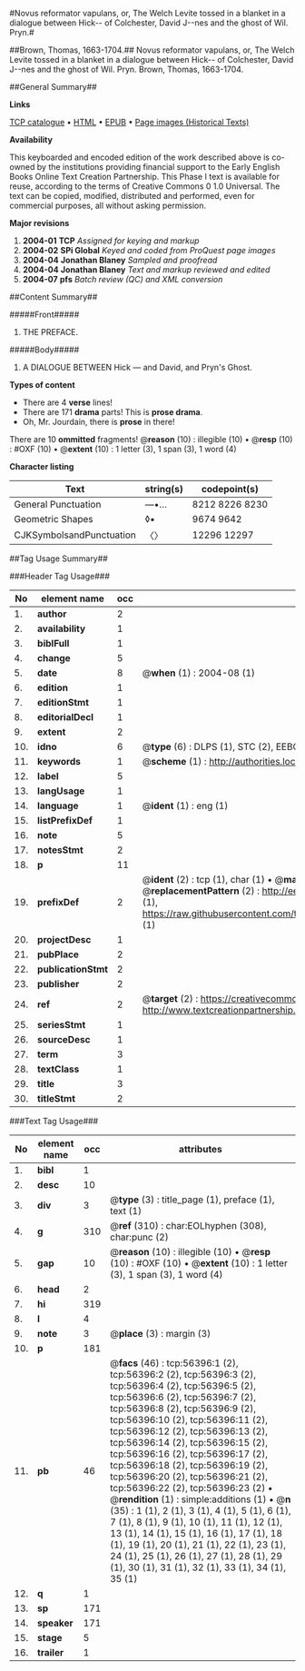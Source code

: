 #Novus reformator vapulans, or, The Welch Levite tossed in a blanket in a dialogue between Hick-- of Colchester, David J--nes and the ghost of Wil. Pryn.#

##Brown, Thomas, 1663-1704.##
Novus reformator vapulans, or, The Welch Levite tossed in a blanket in a dialogue between Hick-- of Colchester, David J--nes and the ghost of Wil. Pryn.
Brown, Thomas, 1663-1704.

##General Summary##

**Links**

[TCP catalogue](http://www.ota.ox.ac.uk/tcp/)  • 
[HTML](http://tei.it.ox.ac.uk/tcp/Texts-HTML/free/A29/A29784.html)  • 
[EPUB](http://tei.it.ox.ac.uk/tcp/Texts-EPUB/free/A29/A29784.epub) • 
[Page images (Historical Texts)](https://data.historicaltexts.jisc.ac.uk/view?pubId=eebo-12220658e&pageId=eebo-12220658e-56396-1)

**Availability**

This keyboarded and encoded edition of the
	       work described above is co-owned by the institutions
	       providing financial support to the Early English Books
	       Online Text Creation Partnership. This Phase I text is
	       available for reuse, according to the terms of Creative
	       Commons 0 1.0 Universal. The text can be copied,
	       modified, distributed and performed, even for
	       commercial purposes, all without asking permission.

**Major revisions**

1. __2004-01__ __TCP__ *Assigned for keying and markup*
1. __2004-02__ __SPi Global__ *Keyed and coded from ProQuest page images*
1. __2004-04__ __Jonathan Blaney__ *Sampled and proofread*
1. __2004-04__ __Jonathan Blaney__ *Text and markup reviewed and edited*
1. __2004-07__ __pfs__ *Batch review (QC) and XML conversion*

##Content Summary##

#####Front#####

1. THE PREFACE.

#####Body#####

1. A DIALOGUE BETWEEN Hick — and David, and Pryn's Ghost.

**Types of content**

  * There are 4 **verse** lines!
  * There are 171 **drama** parts! This is **prose drama**.
  * Oh, Mr. Jourdain, there is **prose** in there!

There are 10 **ommitted** fragments! 
 @__reason__ (10) : illegible (10)  •  @__resp__ (10) : #OXF (10)  •  @__extent__ (10) : 1 letter (3), 1 span (3), 1 word (4)

**Character listing**


|Text|string(s)|codepoint(s)|
|---|---|---|
|General Punctuation|—•…|8212 8226 8230|
|Geometric Shapes|◊▪|9674 9642|
|CJKSymbolsandPunctuation|〈〉|12296 12297|

##Tag Usage Summary##

###Header Tag Usage###

|No|element name|occ|attributes|
|---|---|---|---|
|1.|__author__|2||
|2.|__availability__|1||
|3.|__biblFull__|1||
|4.|__change__|5||
|5.|__date__|8| @__when__ (1) : 2004-08 (1)|
|6.|__edition__|1||
|7.|__editionStmt__|1||
|8.|__editorialDecl__|1||
|9.|__extent__|2||
|10.|__idno__|6| @__type__ (6) : DLPS (1), STC (2), EEBO-CITATION (1), OCLC (1), VID (1)|
|11.|__keywords__|1| @__scheme__ (1) : http://authorities.loc.gov/ (1)|
|12.|__label__|5||
|13.|__langUsage__|1||
|14.|__language__|1| @__ident__ (1) : eng (1)|
|15.|__listPrefixDef__|1||
|16.|__note__|5||
|17.|__notesStmt__|2||
|18.|__p__|11||
|19.|__prefixDef__|2| @__ident__ (2) : tcp (1), char (1)  •  @__matchPattern__ (2) : ([0-9\-]+):([0-9IVX]+) (1), (.+) (1)  •  @__replacementPattern__ (2) : http://eebo.chadwyck.com/downloadtiff?vid=$1&page=$2 (1), https://raw.githubusercontent.com/textcreationpartnership/Texts/master/tcpchars.xml#$1 (1)|
|20.|__projectDesc__|1||
|21.|__pubPlace__|2||
|22.|__publicationStmt__|2||
|23.|__publisher__|2||
|24.|__ref__|2| @__target__ (2) : https://creativecommons.org/publicdomain/zero/1.0/ (1), http://www.textcreationpartnership.org/docs/. (1)|
|25.|__seriesStmt__|1||
|26.|__sourceDesc__|1||
|27.|__term__|3||
|28.|__textClass__|1||
|29.|__title__|3||
|30.|__titleStmt__|2||


###Text Tag Usage###

|No|element name|occ|attributes|
|---|---|---|---|
|1.|__bibl__|1||
|2.|__desc__|10||
|3.|__div__|3| @__type__ (3) : title_page (1), preface (1), text (1)|
|4.|__g__|310| @__ref__ (310) : char:EOLhyphen (308), char:punc (2)|
|5.|__gap__|10| @__reason__ (10) : illegible (10)  •  @__resp__ (10) : #OXF (10)  •  @__extent__ (10) : 1 letter (3), 1 span (3), 1 word (4)|
|6.|__head__|2||
|7.|__hi__|319||
|8.|__l__|4||
|9.|__note__|3| @__place__ (3) : margin (3)|
|10.|__p__|181||
|11.|__pb__|46| @__facs__ (46) : tcp:56396:1 (2), tcp:56396:2 (2), tcp:56396:3 (2), tcp:56396:4 (2), tcp:56396:5 (2), tcp:56396:6 (2), tcp:56396:7 (2), tcp:56396:8 (2), tcp:56396:9 (2), tcp:56396:10 (2), tcp:56396:11 (2), tcp:56396:12 (2), tcp:56396:13 (2), tcp:56396:14 (2), tcp:56396:15 (2), tcp:56396:16 (2), tcp:56396:17 (2), tcp:56396:18 (2), tcp:56396:19 (2), tcp:56396:20 (2), tcp:56396:21 (2), tcp:56396:22 (2), tcp:56396:23 (2)  •  @__rendition__ (1) : simple:additions (1)  •  @__n__ (35) : 1 (1), 2 (1), 3 (1), 4 (1), 5 (1), 6 (1), 7 (1), 8 (1), 9 (1), 10 (1), 11 (1), 12 (1), 13 (1), 14 (1), 15 (1), 16 (1), 17 (1), 18 (1), 19 (1), 20 (1), 21 (1), 22 (1), 23 (1), 24 (1), 25 (1), 26 (1), 27 (1), 28 (1), 29 (1), 30 (1), 31 (1), 32 (1), 33 (1), 34 (1), 35 (1)|
|12.|__q__|1||
|13.|__sp__|171||
|14.|__speaker__|171||
|15.|__stage__|5||
|16.|__trailer__|1||
